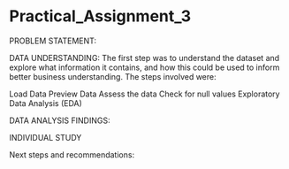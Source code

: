 # Practical_Assignment_3

PROBLEM STATEMENT:

DATA UNDERSTANDING:
The first step was to understand the dataset and explore what information it contains, and how this could be used to inform better business understanding. The steps involved were:

Load Data
Preview Data
Assess the data
Check for null values
Exploratory Data Analysis (EDA)


DATA ANALYSIS FINDINGS:

INDIVIDUAL STUDY

Next steps and recommendations:

